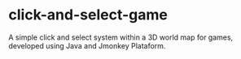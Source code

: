 # click-and-select-game
A simple click and select system within a 3D world map for games, developed using Java and Jmonkey Plataform.

